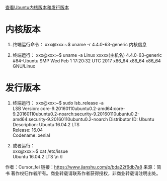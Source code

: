 
[查看Ubuntu内核版本和发行版本](https://www.jianshu.com/p/bda22f6db7a8)


# 内核版本
1. 终端运行命令：
xxx@xxx:~$ uname -r
4.4.0-63-generic
内核信息

2. 终端运行：
xxx@xxx:~$ uname -a
Linux xxxxx(主机名) 4.4.0-63-generic #84-Ubuntu SMP Wed Feb 1 17:20:32 UTC 2017 x86_64 x86_64 x86_64 GNU/Linux

# 发行版本

1. 终端运行：
xxx@xxx:~$ sudo lsb_release -a  
LSB Version:    core-9.20160110ubuntu0.2-amd64:core-9.20160110ubuntu0.2-noarch:security-9.20160110ubuntu0.2-amd64:security-9.20160110ubuntu0.2-noarch 
Distributor ID: Ubuntu  
Description:    Ubuntu 16.04.2 LTS  
Release:    16.04  
Codename:   xenial  

2. 或者运行：  
xxx@xxx:~$ cat /etc/issue  
Ubuntu 16.04.2 LTS \n \l  

作者：Cursor_fei
链接：https://www.jianshu.com/p/bda22f6db7a8
来源：简书
著作权归作者所有。商业转载请联系作者获得授权，非商业转载请注明出处。
